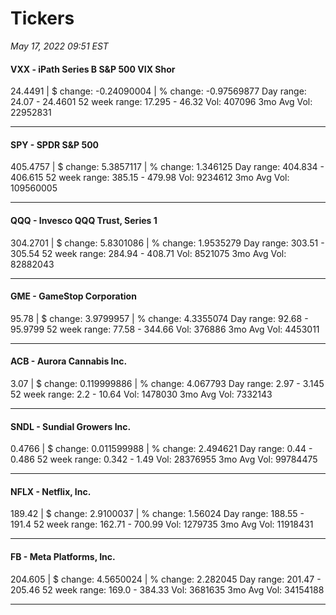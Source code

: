 # Tickers
*May 17, 2022 09:51 EST*

#### VXX - iPath Series B S&P 500 VIX Shor
24.4491 | $ change: -0.24090004 | % change: -0.97569877
Day range: 24.07 - 24.4601 52 week range: 17.295 - 46.32
Vol: 407096 3mo Avg Vol: 22952831

---

#### SPY - SPDR S&P 500
405.4757 | $ change: 5.3857117 | % change: 1.346125
Day range: 404.834 - 406.615 52 week range: 385.15 - 479.98
Vol: 9234612 3mo Avg Vol: 109560005

---

#### QQQ - Invesco QQQ Trust, Series 1
304.2701 | $ change: 5.8301086 | % change: 1.9535279
Day range: 303.51 - 305.54 52 week range: 284.94 - 408.71
Vol: 8521075 3mo Avg Vol: 82882043

---

#### GME - GameStop Corporation
95.78 | $ change: 3.9799957 | % change: 4.3355074
Day range: 92.68 - 95.9799 52 week range: 77.58 - 344.66
Vol: 376886 3mo Avg Vol: 4453011

---

#### ACB - Aurora Cannabis Inc.
3.07 | $ change: 0.119999886 | % change: 4.067793
Day range: 2.97 - 3.145 52 week range: 2.2 - 10.64
Vol: 1478030 3mo Avg Vol: 7332143

---

#### SNDL - Sundial Growers Inc.
0.4766 | $ change: 0.011599988 | % change: 2.494621
Day range: 0.44 - 0.486 52 week range: 0.342 - 1.49
Vol: 28376955 3mo Avg Vol: 99784475

---

#### NFLX - Netflix, Inc.
189.42 | $ change: 2.9100037 | % change: 1.56024
Day range: 188.55 - 191.4 52 week range: 162.71 - 700.99
Vol: 1279735 3mo Avg Vol: 11918431

---

#### FB - Meta Platforms, Inc.
204.605 | $ change: 4.5650024 | % change: 2.282045
Day range: 201.47 - 205.46 52 week range: 169.0 - 384.33
Vol: 3681635 3mo Avg Vol: 34154188

---

